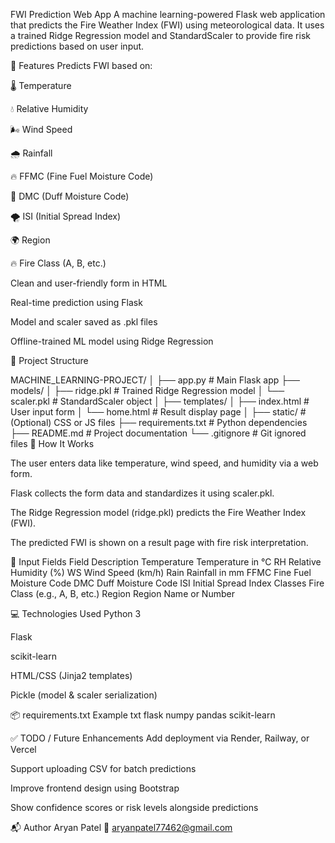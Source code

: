  FWI Prediction Web App
A machine learning-powered Flask web application that predicts the Fire Weather Index (FWI) using meteorological data. It uses a trained Ridge Regression model and StandardScaler to provide fire risk predictions based on user input.

📌 Features
Predicts FWI based on:

🌡️ Temperature

💧 Relative Humidity

🌬️ Wind Speed

🌧️ Rainfall

🔥 FFMC (Fine Fuel Moisture Code)

🌲 DMC (Duff Moisture Code)

🌪️ ISI (Initial Spread Index)

🌍 Region

🔥 Fire Class (A, B, etc.)

Clean and user-friendly form in HTML

Real-time prediction using Flask

Model and scaler saved as .pkl files

Offline-trained ML model using Ridge Regression

📁 Project Structure


MACHINE_LEARNING-PROJECT/
│
├── app.py                  # Main Flask app
├── models/
│   ├── ridge.pkl           # Trained Ridge Regression model
│   └── scaler.pkl          # StandardScaler object
│
├── templates/
│   ├── index.html          # User input form
│   └── home.html           # Result display page
│
├── static/                 # (Optional) CSS or JS files
├── requirements.txt        # Python dependencies
├── README.md               # Project documentation
└── .gitignore              # Git ignored files
🧠 How It Works


The user enters data like temperature, wind speed, and humidity via a web form.

Flask collects the form data and standardizes it using scaler.pkl.

The Ridge Regression model (ridge.pkl) predicts the Fire Weather Index (FWI).

The predicted FWI is shown on a result page with fire risk interpretation.


📝 Input Fields
Field	Description
Temperature	Temperature in °C
RH	Relative Humidity (%)
WS	Wind Speed (km/h)
Rain	Rainfall in mm
FFMC	Fine Fuel Moisture Code
DMC	Duff Moisture Code
ISI	Initial Spread Index
Classes	Fire Class (e.g., A, B, etc.)
Region	Region Name or Number



💻 Technologies Used
Python 3

Flask

scikit-learn

HTML/CSS (Jinja2 templates)

Pickle (model & scaler serialization)

📦 requirements.txt Example
txt
flask
numpy
pandas
scikit-learn


✅ TODO / Future Enhancements
 Add deployment via Render, Railway, or Vercel

 Support uploading CSV for batch predictions

 Improve frontend design using Bootstrap

 Show confidence scores or risk levels alongside predictions


📬 Author
Aryan Patel
📧 aryanpatel77462@gmail.com
